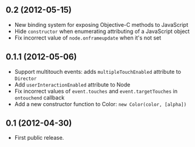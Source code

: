 ## 0.2 (2012-05-15)

- New binding system for exposing Objective-C methods to JavaScript
- Hide `constructor` when enumerating attributing of a JavaScript object
- Fix incorrect value of `node.onframeupdate` when it's not set


## 0.1.1 (2012-05-06)

- Support multitouch events: adds `multipleTouchEnabled` attribute to `Director` 
- Add `userInteractionEnabled` attribute to Node
- Fix incorrect values of `event.touches` and `event.targetTouches` in `ontouchend` callback
- Add a new constructor function to Color: `new Color(color, [alpha])` 

## 0.1 (2012-04-30)

- First public release.
